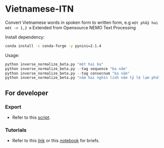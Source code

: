 # Vietnamese-ITN
Convert Vietnamese words in spoken form to written form, e.g `một phẩy hai mét -> 1,2 m`
Extended from Opensource NEMO Text Processing

Install dependency: 
```bash
conda install -c conda-forge -y pynini=2.1.4
```

Usage: 
```python
python inverse_normalize_beta.py "một hai ba"
python inverse_normalize_beta.py --tag sequence "ba năm"
python inverse_normalize_beta.py --tag consecnum "ba năm"
python inverse_normalize_beta.py "năm hai nghìn linh năm tỷ lệ lạm phát đạt mức mười hai phẩy năm phần trăm ba năm hai nghìn mười sáu hai nghìn mười ba và hai nghìn mười bốn tỷ lệ lạm phát không đổi là mười hai phẩy mười hai phần trăm"
```

## For developer
### Export
- Refer to this [script](./export.sh).
### Tutorials
- Refer to this [link](http://wellformedness.com/courses/pynini/) or this [notebook](./algorithms.ipynb) for briefs.
